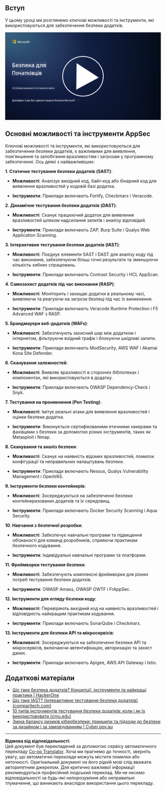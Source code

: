 <!--
CO_OP_TRANSLATOR_METADATA:
{
  "original_hash": "790a3fa7e535ec60bb51bde13e759781",
  "translation_date": "2025-09-03T21:26:46+00:00",
  "source_file": "5.2 AppSec key capabilities.md",
  "language_code": "uk"
}
-->
## Вступ

У цьому уроці ми розглянемо ключові можливості та інструменти, які використовуються для забезпечення безпеки додатків.

[![Дивитися відео](../../translated_images/5-2_placeholder.35d943b10c4c6018ebe2bbdb7706a0d739ce9e54bdb35eaf2ad644d43f4cec60.uk.png)](https://learn-video.azurefd.net/vod/player?id=b562daa7-ab92-4cf4-a6dd-6b6a506edfac)

## Основні можливості та інструменти AppSec

Ключові можливості та інструменти, які використовуються для забезпечення безпеки додатків, є важливими для виявлення, пом'якшення та запобігання вразливостям і загрозам у програмному забезпеченні. Ось деякі з найважливіших:

**1. Статичне тестування безпеки додатків (SAST)**:

- **Можливості**: Аналізує вихідний код, байт-код або бінарний код для виявлення вразливостей у кодовій базі додатка.

- **Інструменти**: Приклади включають Fortify, Checkmarx і Veracode.

**2. Динамічне тестування безпеки додатків (DAST)**:

- **Можливості**: Сканує працюючий додаток для виявлення вразливостей шляхом надсилання запитів і аналізу відповідей.

- **Інструменти**: Приклади включають ZAP, Burp Suite і Qualys Web Application Scanning.

**3. Інтерактивне тестування безпеки додатків (IAST)**:

- **Можливості**: Поєднує елементи SAST і DAST для аналізу коду під час виконання, забезпечуючи більш точні результати та зменшуючи кількість хибних спрацювань.

- **Інструменти**: Приклади включають Contrast Security і HCL AppScan.

**4. Самозахист додатків під час виконання (RASP)**:

- **Можливості**: Моніторить і захищає додатки в реальному часі, виявляючи та реагуючи на загрози безпеці під час їх виникнення.

- **Інструменти**: Приклади включають Veracode Runtime Protection і F5 Advanced WAF з RASP.

**5. Брандмауери веб-додатків (WAFs)**:

- **Можливості**: Забезпечують захисний шар між додатком і інтернетом, фільтруючи вхідний трафік і блокуючи шкідливі запити.

- **Інструменти**: Приклади включають ModSecurity, AWS WAF і Akamai Kona Site Defender.

**6. Сканування залежностей**:

- **Можливості**: Виявляє вразливості в сторонніх бібліотеках і компонентах, які використовуються в додатку.

- **Інструменти**: Приклади включають OWASP Dependency-Check і Snyk.

**7. Тестування на проникнення (Pen Testing)**:

- **Можливості**: Імітує реальні атаки для виявлення вразливостей і оцінки безпеки додатка.

- **Інструменти**: Виконується сертифікованими етичними хакерами та фахівцями з безпеки за допомогою різних інструментів, таких як Metasploit і Nmap.

**8. Сканування та аналіз безпеки**:

- **Можливості**: Сканує на наявність відомих вразливостей, помилок конфігурації та неправильних налаштувань безпеки.

- **Інструменти**: Приклади включають Nessus, Qualys Vulnerability Management і OpenVAS.

**9. Інструменти безпеки контейнерів**:

- **Можливості**: Зосереджуються на забезпеченні безпеки контейнеризованих додатків та їх середовищ.

- **Інструменти**: Приклади включають Docker Security Scanning і Aqua Security.

**10. Навчання з безпечної розробки**:

- **Можливості**: Забезпечує навчальні програми та підвищення обізнаності для команд розробників, сприяючи практикам безпечного кодування.

- **Інструменти**: Індивідуальні навчальні програми та платформи.

**11. Фреймворки тестування безпеки**:

- **Можливості**: Забезпечують комплексні фреймворки для різних потреб тестування безпеки додатків.

- **Інструменти**: OWASP Amass, OWASP OWTF і FrAppSec.

**12. Інструменти для огляду безпеки коду**:

- **Можливості**: Перевіряють вихідний код на наявність вразливостей і відповідність найкращим практикам кодування.

- **Інструменти**: Приклади включають SonarQube і Checkmarx.

**13. Інструменти для безпеки API та мікросервісів**:

- **Можливості**: Зосереджуються на забезпеченні безпеки API та мікросервісів, включаючи автентифікацію, авторизацію та захист даних.

- **Інструменти**: Приклади включають Apigee, AWS API Gateway і Istio.

## Додаткові матеріали

- [Що таке безпека додатків? Концепції, інструменти та найкращі практики | HackerOne](https://www.hackerone.com/knowledge-center/what-application-security-concepts-tools-best-practices)
- [Що таке IAST? (Інтерактивне тестування безпеки додатків) (comparitech.com)](https://www.comparitech.com/net-admin/what-is-iast/)
- [10 типів інструментів тестування безпеки додатків: коли і як їх використовувати (cmu.edu)](https://insights.sei.cmu.edu/blog/10-types-of-application-security-testing-tools-when-and-how-to-use-them/)
- [Зміна балансу ризиків кібербезпеки: принципи та підходи до безпеки за дизайном і за замовчуванням | Cyber.gov.au](https://www.cyber.gov.au/about-us/view-all-content/publications/principles-and-approaches-for-security-by-design-and-default)

---

**Відмова від відповідальності**:  
Цей документ був перекладений за допомогою сервісу автоматичного перекладу [Co-op Translator](https://github.com/Azure/co-op-translator). Хоча ми прагнемо до точності, зверніть увагу, що автоматичні переклади можуть містити помилки або неточності. Оригінальний документ на його рідній мові слід вважати авторитетним джерелом. Для критично важливої інформації рекомендується професійний людський переклад. Ми не несемо відповідальності за будь-які непорозуміння або неправильні тлумачення, що виникають внаслідок використання цього перекладу.